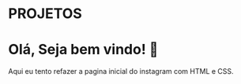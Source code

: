 # PROJETOS
<h1> Olá, Seja bem vindo! 🙂 </h1>
  
 <p> Aqui eu tento refazer a pagina inicial do instagram com HTML e CSS.</p> 
